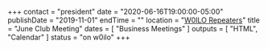 +++
contact = "president"
date = "2020-06-16T19:00:00-05:00"
publishDate = "2019-11-01"
endTime = ""
location = "[W0ILO Repeaters](/radios/)"
title = "June Club Meeting"
dates = [ "Business Meetings" ]
outputs = [ "HTML", "Calendar" ]
status = "on w0ilo"
+++
<!--
Please join us at
[another meeting](/dates/business-meetings).
-->
